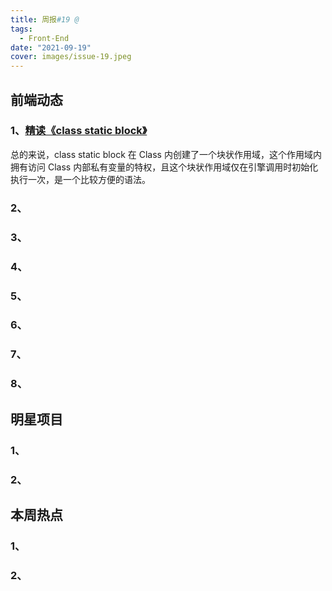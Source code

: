 ```yaml
---
title: 周报#19 @
tags:
  - Front-End
date: "2021-09-19"
cover: images/issue-19.jpeg
---
```


## 前端动态

### 1、[精读《class static block》](https://github.com/ascoders/weekly/blob/master/%E5%89%8D%E6%B2%BF%E6%8A%80%E6%9C%AF/210.%E7%B2%BE%E8%AF%BB%E3%80%8Aclass%20static%20block%E3%80%8B.md)

总的来说，class static block 在 Class 内创建了一个块状作用域，这个作用域内拥有访问 Class 内部私有变量的特权，且这个块状作用域仅在引擎调用时初始化执行一次，是一个比较方便的语法。

### 2、[]()

### 3、[]()

### 4、[]()

### 5、[]()

### 6、[]()

### 7、[]()

### 8、[]()

## 明星项目

### 1、[]()

### 2、[]()

## 本周热点

### 1、[]()

### 2、[]()
